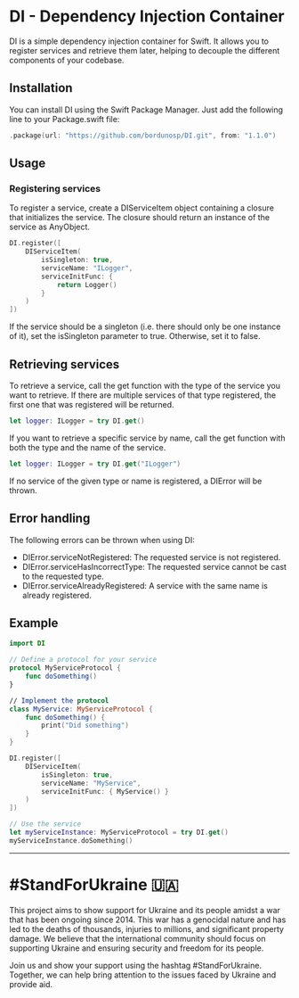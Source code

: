 # DI - Dependency Injection Container
DI is a simple dependency injection container for Swift. It allows you to register services and retrieve them later, helping to decouple the different components of your codebase.

## Installation
You can install DI using the Swift Package Manager. Just add the following line to your Package.swift file:

```swift
.package(url: "https://github.com/bordunosp/DI.git", from: "1.1.0")
```

## Usage
### Registering services

To register a service, create a DIServiceItem object containing a closure that initializes the service. The closure should return an instance of the service as AnyObject.

```swift
DI.register([
    DIServiceItem(
        isSingleton: true,
        serviceName: "ILogger",
        serviceInitFunc: {
            return Logger()
        }
    )
])
```

If the service should be a singleton (i.e. there should only be one instance of it), set the isSingleton parameter to true. Otherwise, set it to false.

## Retrieving services

To retrieve a service, call the get function with the type of the service you want to retrieve. If there are multiple services of that type registered, the first one that was registered will be returned.

```swift 
let logger: ILogger = try DI.get()
```

If you want to retrieve a specific service by name, call the get function with both the type and the name of the service.

```swift
let logger: ILogger = try DI.get("ILogger")
```

If no service of the given type or name is registered, a DIError will be thrown.

## Error handling
The following errors can be thrown when using DI:

- DIError.serviceNotRegistered: The requested service is not registered.
- DIError.serviceHasIncorrectType: The requested service cannot be cast to the requested type.
- DIError.serviceAlreadyRegistered: A service with the same name is already registered.

## Example

```swift
import DI

// Define a protocol for your service
protocol MyServiceProtocol {
    func doSomething()
}

// Implement the protocol
class MyService: MyServiceProtocol {
    func doSomething() {
        print("Did something")
    }
}

DI.register([
    DIServiceItem(
        isSingleton: true,
        serviceName: "MyService",
        serviceInitFunc: { MyService() }
    )
])

// Use the service
let myServiceInstance: MyServiceProtocol = try DI.get()
myServiceInstance.doSomething()
```


---

# #StandForUkraine 🇺🇦

This project aims to show support for Ukraine and its people amidst a war that has been ongoing since 2014. This war has a genocidal nature and has led to the deaths of thousands, injuries to millions, and significant property damage. We believe that the international community should focus on supporting Ukraine and ensuring security and freedom for its people.

Join us and show your support using the hashtag #StandForUkraine. Together, we can help bring attention to the issues faced by Ukraine and provide aid.

